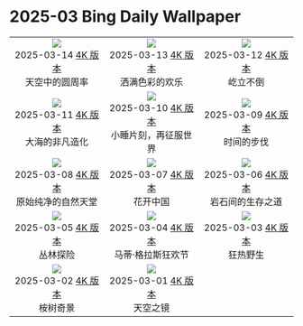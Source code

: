 # 2025-03 Bing Daily Wallpaper

|      |      |      |
|:----:|:----:|:----:|
| ![](https://cn.bing.com/th?id=OHR.BasqueDolmen_ZH-CN2364777801_UHD.jpg&rf=LaDigue_UHD.jpg&pid=hp&w=480&h=270&rs=1&c=4)<br> 2025-03-14 [4K 版本](https://cn.bing.com/th?id=OHR.BasqueDolmen_ZH-CN2364777801_UHD.jpg&rf=LaDigue_UHD.jpg&pid=hp&w=3840&h=2160&rs=1&c=4) <br> 天空中的圆周率| ![](https://cn.bing.com/th?id=OHR.HoliColors_ZH-CN2177185823_UHD.jpg&rf=LaDigue_UHD.jpg&pid=hp&w=480&h=270&rs=1&c=4)<br> 2025-03-13 [4K 版本](https://cn.bing.com/th?id=OHR.HoliColors_ZH-CN2177185823_UHD.jpg&rf=LaDigue_UHD.jpg&pid=hp&w=3840&h=2160&rs=1&c=4) <br> 洒满色彩的欢乐| ![](https://cn.bing.com/th?id=OHR.ChateauLoire_ZH-CN5040147638_UHD.jpg&rf=LaDigue_UHD.jpg&pid=hp&w=480&h=270&rs=1&c=4)<br> 2025-03-12 [4K 版本](https://cn.bing.com/th?id=OHR.ChateauLoire_ZH-CN5040147638_UHD.jpg&rf=LaDigue_UHD.jpg&pid=hp&w=3840&h=2160&rs=1&c=4) <br> 屹立不倒 |
| ![](https://cn.bing.com/th?id=OHR.NusaPenida_ZH-CN4934656933_UHD.jpg&rf=LaDigue_UHD.jpg&pid=hp&w=480&h=270&rs=1&c=4)<br> 2025-03-11 [4K 版本](https://cn.bing.com/th?id=OHR.NusaPenida_ZH-CN4934656933_UHD.jpg&rf=LaDigue_UHD.jpg&pid=hp&w=3840&h=2160&rs=1&c=4) <br> 大海的非凡造化| ![](https://cn.bing.com/th?id=OHR.NappingLion_ZH-CN1214312983_UHD.jpg&rf=LaDigue_UHD.jpg&pid=hp&w=480&h=270&rs=1&c=4)<br> 2025-03-10 [4K 版本](https://cn.bing.com/th?id=OHR.NappingLion_ZH-CN1214312983_UHD.jpg&rf=LaDigue_UHD.jpg&pid=hp&w=3840&h=2160&rs=1&c=4) <br> 小睡片刻，再征服世界| ![](https://cn.bing.com/th?id=OHR.ItalyClock_ZH-CN0846995743_UHD.jpg&rf=LaDigue_UHD.jpg&pid=hp&w=480&h=270&rs=1&c=4)<br> 2025-03-09 [4K 版本](https://cn.bing.com/th?id=OHR.ItalyClock_ZH-CN0846995743_UHD.jpg&rf=LaDigue_UHD.jpg&pid=hp&w=3840&h=2160&rs=1&c=4) <br> 时间的步伐 |
| ![](https://cn.bing.com/th?id=OHR.WaddenSeaBiosphereReserve_ZH-CN9012125146_UHD.jpg&rf=LaDigue_UHD.jpg&pid=hp&w=480&h=270&rs=1&c=4)<br> 2025-03-08 [4K 版本](https://cn.bing.com/th?id=OHR.WaddenSeaBiosphereReserve_ZH-CN9012125146_UHD.jpg&rf=LaDigue_UHD.jpg&pid=hp&w=3840&h=2160&rs=1&c=4) <br> 原始纯净的自然天堂| ![](https://cn.bing.com/th?id=OHR.PlumBlossom_ZH-CN5888621119_UHD.jpg&rf=LaDigue_UHD.jpg&pid=hp&w=480&h=270&rs=1&c=4)<br> 2025-03-07 [4K 版本](https://cn.bing.com/th?id=OHR.PlumBlossom_ZH-CN5888621119_UHD.jpg&rf=LaDigue_UHD.jpg&pid=hp&w=3840&h=2160&rs=1&c=4) <br> 花开中国| ![](https://cn.bing.com/th?id=OHR.NevadaBigHorns_ZH-CN5987046965_UHD.jpg&rf=LaDigue_UHD.jpg&pid=hp&w=480&h=270&rs=1&c=4)<br> 2025-03-06 [4K 版本](https://cn.bing.com/th?id=OHR.NevadaBigHorns_ZH-CN5987046965_UHD.jpg&rf=LaDigue_UHD.jpg&pid=hp&w=3840&h=2160&rs=1&c=4) <br> 岩石间的生存之道 |
| ![](https://cn.bing.com/th?id=OHR.SuratThani_ZH-CN4797096558_UHD.jpg&rf=LaDigue_UHD.jpg&pid=hp&w=480&h=270&rs=1&c=4)<br> 2025-03-05 [4K 版本](https://cn.bing.com/th?id=OHR.SuratThani_ZH-CN4797096558_UHD.jpg&rf=LaDigue_UHD.jpg&pid=hp&w=3840&h=2160&rs=1&c=4) <br> 丛林探险| ![](https://cn.bing.com/th?id=OHR.MardiGrasJackson_ZH-CN3456301377_UHD.jpg&rf=LaDigue_UHD.jpg&pid=hp&w=480&h=270&rs=1&c=4)<br> 2025-03-04 [4K 版本](https://cn.bing.com/th?id=OHR.MardiGrasJackson_ZH-CN3456301377_UHD.jpg&rf=LaDigue_UHD.jpg&pid=hp&w=3840&h=2160&rs=1&c=4) <br> 马蒂·格拉斯狂欢节| ![](https://cn.bing.com/th?id=OHR.HornbillPair_ZH-CN3380997666_UHD.jpg&rf=LaDigue_UHD.jpg&pid=hp&w=480&h=270&rs=1&c=4)<br> 2025-03-03 [4K 版本](https://cn.bing.com/th?id=OHR.HornbillPair_ZH-CN3380997666_UHD.jpg&rf=LaDigue_UHD.jpg&pid=hp&w=3840&h=2160&rs=1&c=4) <br> 狂热野生 |
| ![](https://cn.bing.com/th?id=OHR.EucalyptusForest_ZH-CN3052498076_UHD.jpg&rf=LaDigue_UHD.jpg&pid=hp&w=480&h=270&rs=1&c=4)<br> 2025-03-02 [4K 版本](https://cn.bing.com/th?id=OHR.EucalyptusForest_ZH-CN3052498076_UHD.jpg&rf=LaDigue_UHD.jpg&pid=hp&w=3840&h=2160&rs=1&c=4) <br> 桉树奇景| ![](https://cn.bing.com/th?id=OHR.MaligneLakeJasper_ZH-CN2664289451_UHD.jpg&rf=LaDigue_UHD.jpg&pid=hp&w=480&h=270&rs=1&c=4)<br> 2025-03-01 [4K 版本](https://cn.bing.com/th?id=OHR.MaligneLakeJasper_ZH-CN2664289451_UHD.jpg&rf=LaDigue_UHD.jpg&pid=hp&w=3840&h=2160&rs=1&c=4) <br> 天空之镜